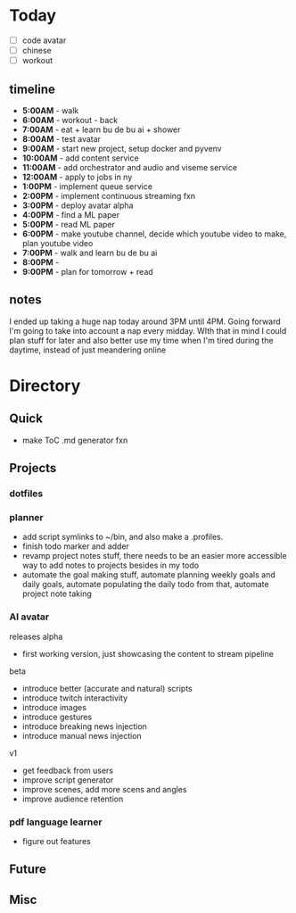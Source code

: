# Today
- [ ] code avatar
- [ ] chinese
- [ ] workout
## timeline
- **5:00AM** - walk
- **6:00AM** - workout - back
- **7:00AM** - eat + learn bu de bu ai + shower
- **8:00AM** - test avatar
- **9:00AM** - start new project, setup docker and pyvenv
- **10:00AM** - add content service
- **11:00AM** - add orchestrator and  audio and viseme service
- **12:00AM** - apply to jobs in ny
- **1:00PM** - implement queue service 
- **2:00PM** - implement continuous streaming fxn
- **3:00PM** - deploy avatar alpha
- **4:00PM** - find a ML paper
- **5:00PM** - read ML paper
- **6:00PM** - make youtube channel, decide which youtube video to make, plan youtube video
- **7:00PM** - walk and learn bu de bu ai
- **8:00PM** - 
- **9:00PM** - plan for tomorrow + read 
## notes
I ended up taking a huge nap today around 3PM until 4PM. Going forward I'm going to take into account a nap every midday. WIth that in mind I could plan stuff for later and also better use my time when I'm tired during the daytime, instead of just meandering online
# Directory
## Quick 
- make ToC .md generator fxn
## Projects
### dotfiles
### planner
- add script symlinks to ~/bin, and also make a .profiles.
- finish todo marker and adder
- revamp project notes stuff, there needs to be an easier more accessible way to add notes to projects besides in my todo
- automate the goal making stuff, automate planning weekly goals and daily goals, automate populating the daily todo from that, automate project note taking
### AI avatar
releases 
alpha
- first working version, just showcasing the content to stream pipeline

beta
- introduce better (accurate and natural) scripts
- introduce twitch interactivity
- introduce images
- introduce gestures
- introduce breaking news injection
- introduce manual news injection

v1
- get feedback from users
- improve script generator
- improve scenes, add more scens and angles
- improve audience retention


### pdf language learner
- figure out features
## Future
## Misc
